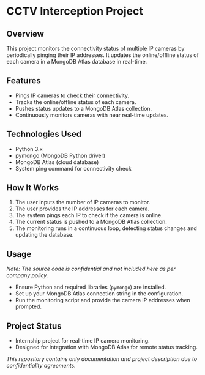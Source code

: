 # CCTV Interception Project

## Overview
This project monitors the connectivity status of multiple IP cameras by periodically pinging their IP addresses. It updates the online/offline status of each camera in a MongoDB Atlas database in real-time.

## Features
- Pings IP cameras to check their connectivity.
- Tracks the online/offline status of each camera.
- Pushes status updates to a MongoDB Atlas collection.
- Continuously monitors cameras with near real-time updates.

## Technologies Used
- Python 3.x
- pymongo (MongoDB Python driver)
- MongoDB Atlas (cloud database)
- System ping command for connectivity check

## How It Works
1. The user inputs the number of IP cameras to monitor.
2. The user provides the IP addresses for each camera.
3. The system pings each IP to check if the camera is online.
4. The current status is pushed to a MongoDB Atlas collection.
5. The monitoring runs in a continuous loop, detecting status changes and updating the database.

## Usage
*Note: The source code is confidential and not included here as per company policy.*

- Ensure Python and required libraries (`pymongo`) are installed.
- Set up your MongoDB Atlas connection string in the configuration.
- Run the monitoring script and provide the camera IP addresses when prompted.

## Project Status
- Internship project for real-time IP camera monitoring.
- Designed for integration with MongoDB Atlas for remote status tracking.


*This repository contains only documentation and project description due to confidentiality agreements.*
